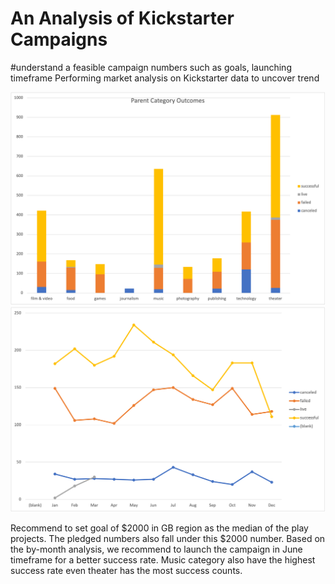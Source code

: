 # An Analysis of Kickstarter Campaigns
#understand a feasible campaign numbers such as goals, launching timeframe
Performing market analysis on Kickstarter data to uncover trend

![Parent Category Outcomes.png](https://github.com/chris820629/chris_kickstarter_analysis/blob/main/Parent%20Category%20Outcomes.png)
![Outcomes Based on Launch Date.png](https://github.com/chris820629/chris_kickstarter_analysis/blob/main/Outcomes%20Based%20on%20Launch%20Date.png)


Recommend to set goal of $2000 in GB region as the median of the play projects. The pledged numbers also fall under this $2000 number. Based on the by-month analysis, we recommend to launch the campaign in June timeframe for a better success rate. 
Music category also have the highest success rate even theater has the most success counts.
